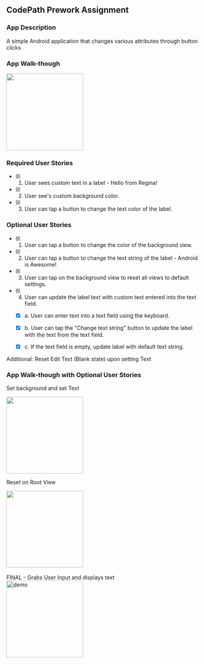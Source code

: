 ## CodePath Prework Assignment

### App Description
A simple Android application that changes various attributes through button clicks

### App Walk-though
<img src="http://g.recordit.co/MlpVBXxn46.gif" width=200><br>

### Required User Stories
- [x] 1. User sees custom text in a label - Hello from Regina!
- [x] 2. User see's custom background color.
- [x] 3. User can tap a button to change the text color of the label.

### Optional User Stories
- [x] 1. User can tap a button to change the color of the background view.  
- [x] 2. User can tap a button to change the text string of the label - Android is Awesome!  
- [x] 3. User can tap on the background view to reset all views to default settings.  
- [x] 4. User can update the label text with custom text entered into the text field.  
   - [x] a. User can enter text into a text field using the keyboard.  
   - [x] b. User can tap the "Change text string" button to update the label with the text from the text field.  
   - [x] c. If the text field is empty, update label with default text string.  


Additional: Reset Edit Text (Blank state) upon setting Text

### App Walk-though with Optional User Stories
Set background and set Text 

<img src="http://g.recordit.co/aoVaWjrZTb.gif" width=200><br>

Reset on Root View

<img src="http://g.recordit.co/UqgNZK8hOO.gif" width=200><br>
<br>
FINAL - Grabs User Input and displays text
<br>
<img src="http://g.recordit.co/uPtOXFSEds.gif" width=200 alt="demo"><br>
